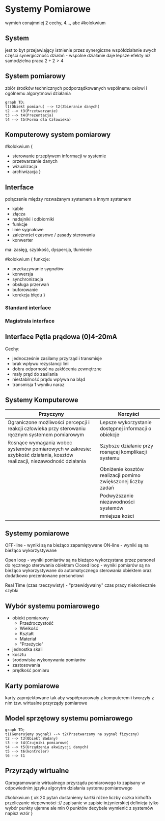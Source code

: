 # Systemy Pomiarowe

wymień conajmniej 2 cechy, 4..., abc #kolokwium 

## System

jest to byt przejawiający istnienie przez synergiczne współdziałanie swych części
synergiczność działań - wspólne działanie daje lepsze efekty niż samodzielna praca $2+2>4$

## System pomiarowy

zbiór środków technicznych podporządkowanych wspólnemu celowi i ogólnemu algorytmowi działania

```mermaid
graph TD;
t1(Obiekt pomiaru) --> t2(Zbieranie danych)
t2 --> t3(Przetwarzanie)
t3 --> t4(Prezentacja)
t4 --> t5(Forma dla Człowieka)
```

## Komputerowy system pomiarowy
#kolokwium {
- sterowanie przepływem informacji w systemie
- przetwarzanie danych
- wizualizacja
- archiwizacja
}

## Interface

połączenie między rozważanym systemem a innym systemem

- kable
- złącza
- nadajniki i odbiorniki
- funkcje
- linie sygnałowe
- zależności czasowe / zasady sterowania
- konwerter

ma: zasięg, szybkość, dyspersja, tłumienie

#kolokwium {
funkcje:
- przekazywanie sygnałów
- konwersja
- synchronizacja
- obsługa przerwań
- buforowanie
- korekcja błędu
}

### Standard interface
### Magistrala interface

## Interface Pętla prądowa (0)4-20mA
Cechy:
- jednocześnie zasilamy przyrząd i transmisje
- brak wpływu rezystancji linii
- dobra odporność na zakłócenia zewnętrzne
- mały prąd do zasilania
- niestabilność prądu wpływa na błąd
- transmisja 1 wyniku naraz

## Systemy Komputerowe

| Przyczyny                                                                                                               | Korzyści                                                     |
| ----------------------------------------------------------------------------------------------------------------------- | ------------------------------------------------------------ |
| Ograniczone możliwości percepcji i reakcji człowieka przy sterowaniu ręcznym systemem pomiarowym                        | Lepsze wykorzystanie dostępnej informacji o obiekcje         |
| Rosnące wymagania wobec systemów pomiarowych w zakresie: szybkość działania, kosztów realizacji, niezawodność działania | Szybsze działanie przy rosnącej komplikacji systemu          |
|                                                                                                                         | Obniżenie kosztów realizacji pomimo zwiększonej liczby zadań |
|                                                                                                                         | Podwyższanie niezawodności systemów                          |
|                                                                                                                         | mniejsze kości                                               |

## Systemy pomiarowe

OFF-line - wyniki są na bieżąco zapamiętywane
ON-line - wyniki są na bieżąco wykorzystywane

Open loop - wyniki pomiarów są na bieżąco wykorzystane przez personel do ręcznego sterowania obiektem
Closed loop - wyniki pomiarów są na bieżąco wykorzystywane do automatycznego sterowania obiektem oraz dodatkowo prezentowane personelowi

Real Time (czas rzeczywisty) - "przewidywalny" czas pracy niekoniecznie szybki

## Wybór systemu pomiarowego

- obiekt pomiarowy
  - Przeźroczystość
  - Wielkość
  - Kształt
  - Materiał
  - "Przeżycie"
- jednostka skali
- kosztu
- środowiska wykonywania pomiarów
- zastosowania
- prędkość pomiaru

## Karty pomiarowe
karty zaprojektowane tak aby współpracowały z komputerem i tworzyły z nim tzw. wirtualne przyrządy pomiarowe

## Model sprzętowy systemu pomiarowego
```mermaid
graph TD;
t1(Generujemy sygnał) --> t2(Przetwarzamy na sygnał fizyczny)
t2 --> t3(Obiekt Badany)
t3 --> t4(Czujniki pomiarowe)
t4 --> t5(Urządzenia akwizycji danych)
t5 --> t6(kontroler)
t6 --> t1
```

## Przyrządy wirtualne
Oprogramowanie wirtualnego przyrządu pomiarowego to zapisany w odpowiednim języku algorytm działania systemu pomiarowego

#kolokwium {
ok 20 pytań
dostaniemy kartki
różne liczby
oczka kirhoffa
przeliczanie niepewności ://
zapisanie w zapisie inżynierskiej
definicja tylko wybór
punkty ujemne ale min 0 punktów
decybele
wymienić z systemów
napisz wzór
}








